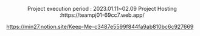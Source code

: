 <p align="center">
Project execution period : 2023.01.11~02.09
Project Hosting :https://teampj01-69cc7.web.app/

https://min27.notion.site/Keep-Me-c3487e5599f844fa9ab810bc6c927669
